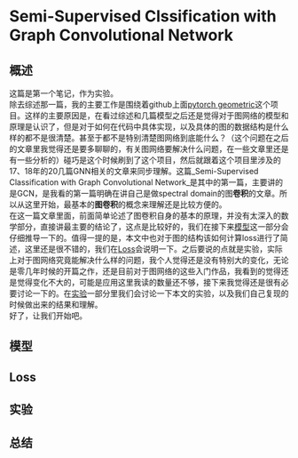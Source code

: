 # Semi-Supervised Clssification with Graph Convolutional Network

## 概述
  
这篇是第一个笔记，作为实验。  
    除去综述那一篇，我的主要工作是围绕着github上面[pytorch geometric](https://github.com/rusty1s/pytorch_geometric)这个项目。这样的主要原因是，在看过综述和几篇模型之后还是觉得对于图网络的模型和原理是认识了，但是对于如何在代码中具体实现，以及具体的图的数据结构是什么样的都不是很清楚。甚至于都不是特别清楚图网络到底能什么？（这个问题在之后的文章里我觉得还是要多聊聊的，有关图网络要解决什么问题，在一些文章里还是有一些分析的）碰巧是这个时候刷到了这个项目，然后就跟着这个项目里涉及的17、18年的20几篇GNN相关的文章来同步理解。这篇_Semi-Supervised Classification with Graph Convolutional Network_是其中的第一篇，主要讲的是GCN，是我看的第一篇明确在讲自己是做spectral domain的图**卷积**的文章。所以从这里开始，最基本的**图卷积**的概念来理解还是比较方便的。    
    在这一篇文章里面，前面简单论述了图卷积自身的基本的原理，并没有太深入的数学部分，直接讲最主要的结论了，这点是比较好的，我们在接下来[模型](##模型)这一部分会仔细推导一下的。值得一提的是，本文中也对于图的结构该如何计算loss进行了简述，这里还是很不错的，我们在[Loss](##Loss)会说明一下。之后要说的点就是实验，实际上对于图网络究竟能解决什么样的问题，我个人觉得还是没有特别大的变化，无论是零几年时候的开篇之作，还是目前对于图网络的这些入门作品，我看到的觉得还是觉得变化不大的，可能是应用这里我读的数量还不够，接下来我觉得还是很有必要讨论一下的。在[实验](##实验)一部分里我们会讨论一下本文的实验，以及我们自己复现的时候做出来的结果和理解。  
    好了，让我们开始吧。  

## 模型

## Loss

## 实验

## 总结
